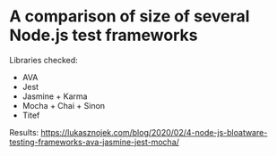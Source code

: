 # A comparison of size of several Node.js test frameworks

Libraries checked:
* AVA
* Jest
* Jasmine + Karma
* Mocha + Chai + Sinon
* Titef

Results: https://lukasznojek.com/blog/2020/02/4-node-js-bloatware-testing-frameworks-ava-jasmine-jest-mocha/
